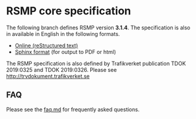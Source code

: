 RSMP core specification
=======================
The following branch defines RSMP version **3.1.4**.
The specification is also in available in English in the following formats.

* <a href="rst/rsmp.rst">Online (reStructured text)</a>
* <a href="sphinx">Sphinx format</a> (for output to PDF or html)

The RSMP specification is also defined by Trafikverket publication TDOK 2019:0325 and TDOK 2019:0326. Please see http://trvdokument.trafikverket.se

FAQ
---

Please see the <a href="faq.md">faq.md</a> for frequently asked questions.
